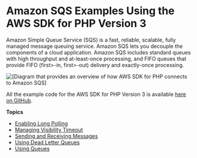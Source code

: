 # Amazon SQS Examples Using the AWS SDK for PHP Version 3<a name="sqs-examples"></a>

Amazon Simple Queue Service \(SQS\) is a fast, reliable, scalable, fully managed message queuing service\. Amazon SQS lets you decouple the components of a cloud application\. Amazon SQS includes standard queues with high throughput and at\-least\-once processing, and FIFO queues that provide FIFO \(first>\-in, first>\-out\) delivery and exactly\-once processing\.

![\[Diagram that provides an overview of how AWS SDK for PHP connects to Amazon SQS\]](http://docs.aws.amazon.com/sdk-for-php/v3/developer-guide/images/code-samples-sqs.png)

All the example code for the AWS SDK for PHP Version 3 is available [here on GitHub](https://github.com/awsdocs/aws-doc-sdk-examples/tree/master/php/example_code)\.

**Topics**
+ [Enabling Long Polling](sqs-examples-enable-long-polling.md)
+ [Managing Visibility Timeout](sqs-examples-managing-visibility-timeout.md)
+ [Sending and Receiving Messages](sqs-examples-send-receive-messages.md)
+ [Using Dead Letter Queues](sqs-examples-dead-letter-queues.md)
+ [Using Queues](sqs-examples-using-queues.md)